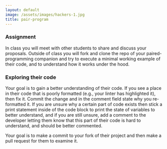 ```yaml
---
layout: default
image: /assets/images/hackers-1.jpg
title: pair-program
---
```



### Assignment
In class you will meet with other students to share and discuss your proposals.
Outside of class you will fork and clone the repo of your paired-programming
companion and try to execute a minimal working example of their code, and 
to understand how it works under the hood.

### Exploring their code
Your goal is to gain a better understanding of their code. 
If you see a place in their code that is poorly formatted (e.g., your 
linter has highlighted it), then fix it. Commit the change and in the 
comment field state why you re-formatted it. If you are unsure why a 
certain part of code exists then stick a print statement inside of the code 
block to print the state of variables to better understand, and if you are still
unsure, add a comment to the developer letting them know that this part of their
code is hard to understand, and should be better commented. 

Your goal is to make a commit to your fork of their project and then make a
pull request for them to examine it. 
